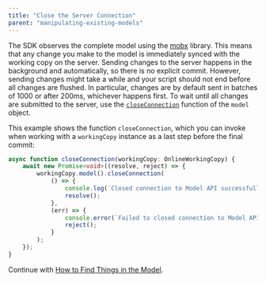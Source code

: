 ```yaml
---
title: "Close the Server Connection"
parent: "manipulating-existing-models"
---
```


The SDK observes the complete model using the [mobx](https://github.com/mobxjs/mobx) library. This means that any change you make to the model is immediately synced with the working copy on the server. Sending changes to the server happens in the background and automatically, so there is no explicit commit. However, sending changes might take a while and your script should not end before all changes are flushed. In particular, changes are by default sent in batches of 1000 or after 200ms, whichever happens first. To wait until all changes are submitted to the server, use the [`closeConnection`](https://apidocs.mendix.com/modelsdk/latest/classes/model.html#closeconnection) function of the `model` object.

This example shows the function `closeConnection`, which you can invoke when working with a `workingCopy` instance as a last step before the final commit:

```ts
async function closeConnection(workingCopy: OnlineWorkingCopy) {
    await new Promise<void>((resolve, reject) => {
        workingCopy.model().closeConnection(
            () => {
                console.log(`Closed connection to Model API successfully.`);
                resolve();
            },
            (err) => {
                console.error(`Failed to closed connection to Model API. Error: ${err}`);
                reject();
            }
        );
    });
}
```

Continue with [How to Find Things in the Model](finding-things-in-the-model).
